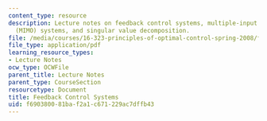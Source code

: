 ```yaml
---
content_type: resource
description: Lecture notes on feedback control systems, multiple-input multiple-output
  (MIMO) systems, and singular value decomposition.
file: /media/courses/16-323-principles-of-optimal-control-spring-2008/f690380081baf2a1c671229ac7dffb43_lec14.pdf
file_type: application/pdf
learning_resource_types:
- Lecture Notes
ocw_type: OCWFile
parent_title: Lecture Notes
parent_type: CourseSection
resourcetype: Document
title: Feedback Control Systems
uid: f6903800-81ba-f2a1-c671-229ac7dffb43
---
```


